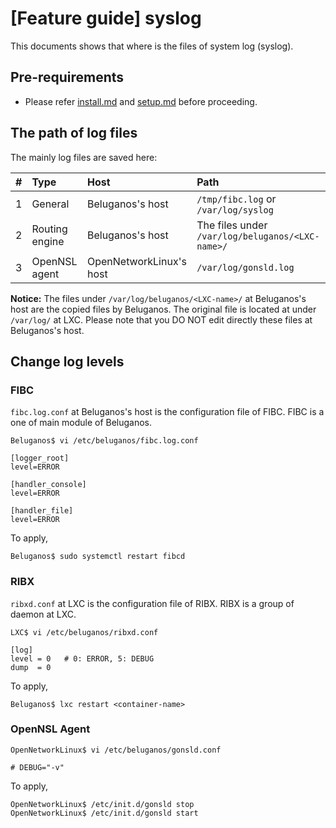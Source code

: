 # [Feature guide] syslog

This documents shows that where is the files of system log (syslog).

## Pre-requirements

- Please refer [install.md](install.md) and [setup.md](setup.md) before proceeding.

## The path of log files

The mainly log files are saved here:

|#   | Type                | Host                    | Path                                            |
|:---|:--------------------|:------------------------|:------------------------------------------------|
|1   | General             | Beluganos's host        | `/tmp/fibc.log` or `/var/log/syslog`            |
|2   | Routing engine      | Beluganos's host        | The files under `/var/log/beluganos/<LXC-name>/`|
|3   | OpenNSL agent       | OpenNetworkLinux's host | `/var/log/gonsld.log`                           |

**Notice:** The files under `/var/log/beluganos/<LXC-name>/` at Beluganos's host are the copied files by Beluganos. The original file is located at under `/var/log/` at LXC. Please note that you DO NOT edit directly these files at Beluganos's host.

## Change log levels

### FIBC

`fibc.log.conf` at Beluganos's host is the configuration file of FIBC. FIBC is a one of main module of Beluganos.

~~~
Beluganos$ vi /etc/beluganos/fibc.log.conf

[logger_root]
level=ERROR

[handler_console]
level=ERROR

[handler_file]
level=ERROR
~~~

To apply,

~~~
Beluganos$ sudo systemctl restart fibcd
~~~

### RIBX

`ribxd.conf` at LXC is the configuration file of RIBX. RIBX is a group of daemon at LXC.

~~~
LXC$ vi /etc/beluganos/ribxd.conf

[log]
level = 0   # 0: ERROR, 5: DEBUG
dump  = 0
~~~

To apply,

~~~
Beluganos$ lxc restart <container-name>
~~~

### OpenNSL Agent

~~~
OpenNetworkLinux$ vi /etc/beluganos/gonsld.conf

# DEBUG="-v"
~~~

To apply,

~~~
OpenNetworkLinux$ /etc/init.d/gonsld stop
OpenNetworkLinux$ /etc/init.d/gonsld start
~~~